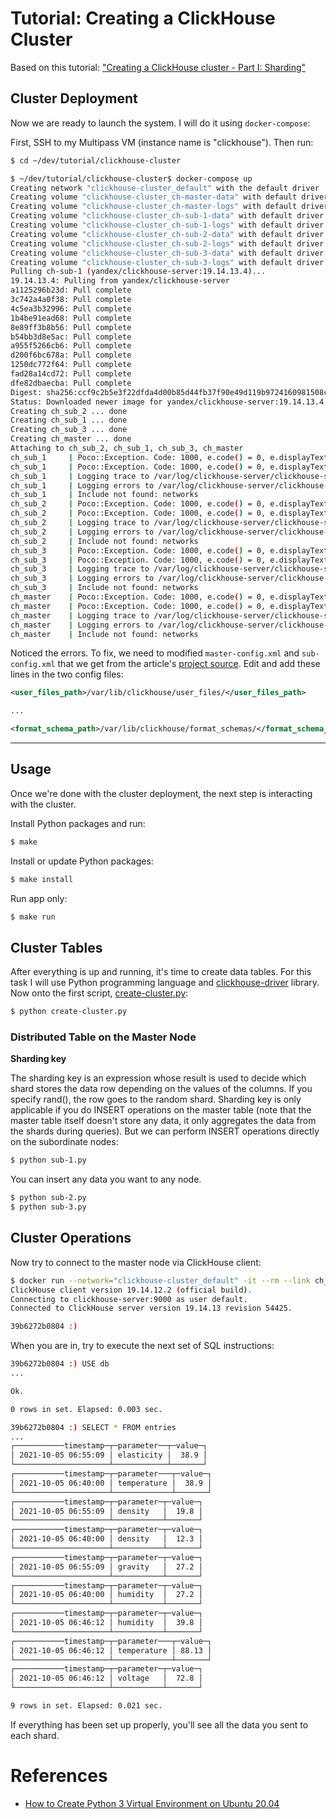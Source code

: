 # Tutorial: Creating a ClickHouse Cluster

Based on this tutorial: ["Creating a ClickHouse cluster - Part I: Sharding"](https://dev.to/zergon321/creating-a-clickhouse-cluster-part-i-sharding-4j20)

## Cluster Deployment

Now we are ready to launch the system. I will do it using `docker-compose`:

First, SSH to my Multipass VM (instance name is "clickhouse"). Then run:

```sh
$ cd ~/dev/tutorial/clickhouse-cluster

$ ~/dev/tutorial/clickhouse-cluster$ docker-compose up
Creating network "clickhouse-cluster_default" with the default driver
Creating volume "clickhouse-cluster_ch-master-data" with default driver
Creating volume "clickhouse-cluster_ch-master-logs" with default driver
Creating volume "clickhouse-cluster_ch-sub-1-data" with default driver
Creating volume "clickhouse-cluster_ch-sub-1-logs" with default driver
Creating volume "clickhouse-cluster_ch-sub-2-data" with default driver
Creating volume "clickhouse-cluster_ch-sub-2-logs" with default driver
Creating volume "clickhouse-cluster_ch-sub-3-data" with default driver
Creating volume "clickhouse-cluster_ch-sub-3-logs" with default driver
Pulling ch-sub-1 (yandex/clickhouse-server:19.14.13.4)...
19.14.13.4: Pulling from yandex/clickhouse-server
a1125296b23d: Pull complete
3c742a4a0f38: Pull complete
4c5ea3b32996: Pull complete
1b4be91ead68: Pull complete
8e89ff3b8b56: Pull complete
b54bb3d8e5ac: Pull complete
a955f5266cb6: Pull complete
d200f6bc678a: Pull complete
1250dc772f64: Pull complete
fad28a14cd72: Pull complete
dfe82dbaecba: Pull complete
Digest: sha256:ccf9c2b5e3f22dfda4d00b85d44fb37f90e49d119b9724160981508c31220070
Status: Downloaded newer image for yandex/clickhouse-server:19.14.13.4
Creating ch_sub_2 ... done
Creating ch_sub_1 ... done
Creating ch_sub_3 ... done
Creating ch_master ... done
Attaching to ch_sub_2, ch_sub_1, ch_sub_3, ch_master
ch_sub_1     | Poco::Exception. Code: 1000, e.code() = 0, e.displayText() = Not found: user_files_path (version 19.14.13.4 (official build)
ch_sub_1     | Poco::Exception. Code: 1000, e.code() = 0, e.displayText() = Not found: format_schema_path (version 19.14.13.4 (official build)
ch_sub_1     | Logging trace to /var/log/clickhouse-server/clickhouse-server.log
ch_sub_1     | Logging errors to /var/log/clickhouse-server/clickhouse-server.err.log
ch_sub_1     | Include not found: networks
ch_sub_2     | Poco::Exception. Code: 1000, e.code() = 0, e.displayText() = Not found: user_files_path (version 19.14.13.4 (official build)
ch_sub_2     | Poco::Exception. Code: 1000, e.code() = 0, e.displayText() = Not found: format_schema_path (version 19.14.13.4 (official build)
ch_sub_2     | Logging trace to /var/log/clickhouse-server/clickhouse-server.log
ch_sub_2     | Logging errors to /var/log/clickhouse-server/clickhouse-server.err.log
ch_sub_2     | Include not found: networks
ch_sub_3     | Poco::Exception. Code: 1000, e.code() = 0, e.displayText() = Not found: user_files_path (version 19.14.13.4 (official build)
ch_sub_3     | Poco::Exception. Code: 1000, e.code() = 0, e.displayText() = Not found: format_schema_path (version 19.14.13.4 (official build)
ch_sub_3     | Logging trace to /var/log/clickhouse-server/clickhouse-server.log
ch_sub_3     | Logging errors to /var/log/clickhouse-server/clickhouse-server.err.log
ch_sub_3     | Include not found: networks
ch_master    | Poco::Exception. Code: 1000, e.code() = 0, e.displayText() = Not found: user_files_path (version 19.14.13.4 (official build)
ch_master    | Poco::Exception. Code: 1000, e.code() = 0, e.displayText() = Not found: format_schema_path (version 19.14.13.4 (official build)
ch_master    | Logging trace to /var/log/clickhouse-server/clickhouse-server.log
ch_master    | Logging errors to /var/log/clickhouse-server/clickhouse-server.err.log
ch_master    | Include not found: networks
```

Noticed the errors. To fix, we need to modified `master-config.xml` and `sub-config.xml` that we get from the article's [project source](https://github.com/zergon321/clickhouse-clustering). Edit and add these lines in the two config files:

```xml
<user_files_path>/var/lib/clickhouse/user_files/</user_files_path>

...

<format_schema_path>/var/lib/clickhouse/format_schemas/</format_schema_path>
```

---

## Usage

Once we're done with the cluster deployment, the next step is interacting with the cluster.

Install Python packages and run:

```sh
$ make
```

Install or update Python packages:

```sh
$ make install
```

Run app only:

```sh
$ make run
```

##  Cluster Tables

After everything is up and running, it's time to create data tables.
For this task I will use Python programming language and [clickhouse-driver](https://pypi.org/project/clickhouse-driver/) library.
Now onto the first script, [create-cluster.py](./create-cluster.py):

```sh
$ python create-cluster.py
```

### Distributed Table on the Master Node

**Sharding key**

The sharding key is an expression whose result is used to decide which shard stores the data row depending on the values of the columns.
If you specify rand(), the row goes to the random shard. Sharding key is only applicable if you do INSERT operations on the master table (note that the master table itself doesn't store any data, it only aggregates the data from the shards during queries). But we can perform INSERT operations directly on the subordinate nodes:

```sh
$ python sub-1.py
```

You can insert any data you want to any node.

```sh
$ python sub-2.py
$ python sub-3.py
```

## Cluster Operations

Now try to connect to the master node via ClickHouse client:

```sh
$ docker run --network="clickhouse-cluster_default" -it --rm --link ch_master:clickhouse-server yandex/clickhouse-client:19.14.12.2 --host clickhouse-server
ClickHouse client version 19.14.12.2 (official build).
Connecting to clickhouse-server:9000 as user default.
Connected to ClickHouse server version 19.14.13 revision 54425.

39b6272b0804 :) 
```

When you are in, try to execute the next set of SQL instructions:

```sh
39b6272b0804 :) USE db
...

Ok.

0 rows in set. Elapsed: 0.003 sec.

39b6272b0804 :) SELECT * FROM entries
...
┌───────────timestamp─┬─parameter──┬─value─┐
│ 2021-10-05 06:55:09 │ elasticity │  38.9 │
└─────────────────────┴────────────┴───────┘
┌───────────timestamp─┬─parameter───┬─value─┐
│ 2021-10-05 06:40:00 │ temperature │  38.9 │
└─────────────────────┴─────────────┴───────┘
┌───────────timestamp─┬─parameter─┬─value─┐
│ 2021-10-05 06:55:09 │ density   │  19.8 │
└─────────────────────┴───────────┴───────┘
┌───────────timestamp─┬─parameter─┬─value─┐
│ 2021-10-05 06:40:00 │ density   │  12.3 │
└─────────────────────┴───────────┴───────┘
┌───────────timestamp─┬─parameter─┬─value─┐
│ 2021-10-05 06:55:09 │ gravity   │  27.2 │
└─────────────────────┴───────────┴───────┘
┌───────────timestamp─┬─parameter─┬─value─┐
│ 2021-10-05 06:40:00 │ humidity  │  27.2 │
└─────────────────────┴───────────┴───────┘
┌───────────timestamp─┬─parameter─┬─value─┐
│ 2021-10-05 06:46:12 │ humidity  │  39.8 │
└─────────────────────┴───────────┴───────┘
┌───────────timestamp─┬─parameter───┬─value─┐
│ 2021-10-05 06:46:12 │ temperature │ 88.13 │
└─────────────────────┴─────────────┴───────┘
┌───────────timestamp─┬─parameter─┬─value─┐
│ 2021-10-05 06:46:12 │ voltage   │  72.8 │
└─────────────────────┴───────────┴───────┘

9 rows in set. Elapsed: 0.021 sec.
```

If everything has been set up properly, you'll see all the data you sent to each shard.

# References

- [How to Create Python 3 Virtual Environment on Ubuntu 20.04](https://linoxide.com/how-to-create-python-virtual-environment-on-ubuntu-20-04/)
